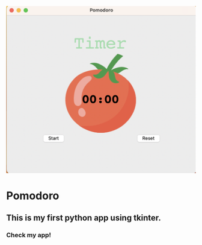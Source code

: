![alt text](pomodoro_cover.png)

# Pomodoro

## This is my first python app using tkinter. 

### Check my app! 

